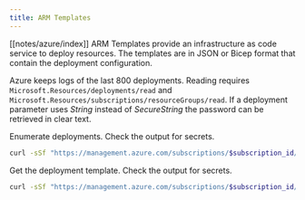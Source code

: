 ```yaml
---
title: ARM Templates
---
```


[[notes/azure/index]] ARM Templates provide an infrastructure as code service to deploy resources.
The templates are in JSON or Bicep format that contain the deployment configuration.

Azure keeps logs of the last 800 deployments.
Reading requires `Microsoft.Resources/deployments/read` and `Microsoft.Resources/subscriptions/resourceGroups/read`.
If a deployment parameter uses *String* instead of *SecureString* the password can be retrieved in clear text.

Enumerate deployments.
Check the output for secrets.

~~~ bash
curl -sSf "https://management.azure.com/subscriptions/$subscription_id/resourceGroups/$group_name/deployments?api-version=2020-01-01" -H "Authorization: Bearer $arm_token" | jq -r '.value[]'
~~~

Get the deployment template.
Check the output for secrets.

~~~ bash
curl -sSf "https://management.azure.com/subscriptions/$subscription_id/resourceGroups/$group_name/providers/Microsoft.Resources/deployments/BadExample_corp.onmicrosoft.com.stagingenv/exportTemplate?api-version=2021-04-01" -H "Authorization: Bearer $(jq -r .accessToken .roadtools_auth)" -d '' | jq
~~~
